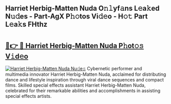 ## Harriet Herbig-Matten Nuda O𝚗𝚕yf𝚊ns L𝚎a𝚔ed N𝚞𝚍es - Part-AgX P𝚑𝚘tos Vi𝚍𝚎o - H𝚘𝚝 Part L𝚎a𝚔s FHthz

# <h2><a href="http://kfb7hqc.oniu.top/?m=Harriet+Herbig-Matten+Nuda">🔗👉 🔴 Harriet Herbig-Matten Nuda P𝚑ot𝚘𝚜 V𝚒d𝚎o</a></h2>

[![Harriet Herbig-Matten Nuda Nu𝚍e𝚜](https://i.imgur.com/0qMVB7G.gif)](http://kfb7hqc.oniu.top/?m=Harriet+Herbig-Matten+Nuda)
Cybernetic performer and multimedia innovator Harriet Herbig-Matten Nuda, acclaimed for distributing dance and lifestyle inspiration through viral dance sequences and compact films. Skilled special effects assistant Harriet Herbig-Matten Nuda, celebrated for their remarkable abilities and accomplishments in assisting special effects artists.  
